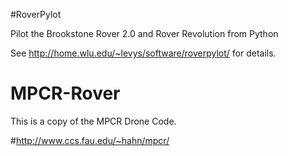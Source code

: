 #RoverPylot


Pilot the Brookstone Rover 2.0 and Rover Revolution from Python

See http://home.wlu.edu/~levys/software/roverpylot/ for details.

# MPCR-Rover
This is a copy of the MPCR Drone Code.

#http://www.ccs.fau.edu/~hahn/mpcr/

